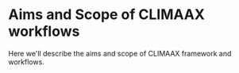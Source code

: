 Aims and Scope of CLIMAAX workflows
=======================

Here we'll describe the aims and scope of CLIMAAX framework and workflows.